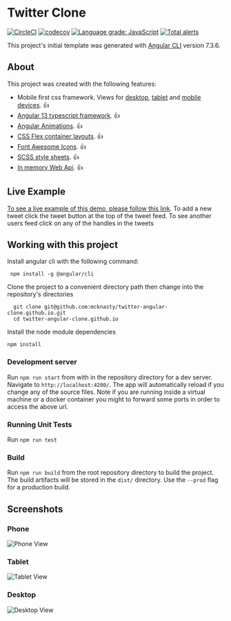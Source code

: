 # Twitter Clone
[![CircleCI](https://circleci.com/gh/mcknasty/twitter-angular-clone.github.io.svg?style=svg)](https://app.circleci.com/pipelines/github/mcknasty)
[![codecov](https://codecov.io/gh/mcknasty/twitter-angular-clone.github.io/branch/master/graph/badge.svg?token=21SB7HS2S2)](https://codecov.io/gh/mcknasty/twitter-angular-clone.github.io)
[![Language grade: JavaScript](https://img.shields.io/lgtm/grade/javascript/g/mcknasty/twitter-angular-clone.github.io.svg?logo=lgtm&logoWidth=18)](https://lgtm.com/projects/g/mcknasty/twitter-angular-clone.github.io/context:javascript)
[![Total alerts](https://img.shields.io/lgtm/alerts/g/mcknasty/twitter-angular-clone.github.io.svg?logo=lgtm&logoWidth=18)](https://lgtm.com/projects/g/mcknasty/twitter-angular-clone.github.io/alerts/)



This project's initial template was generated with [Angular CLI](https://github.com/angular/angular-cli) version 7.3.6.

## About
This project was created with the following features:

  - Mobile first css framework. Views for [desktop](#desktop), [tablet](#tablet) and [mobile devices](/#phone). :thumbsup:
  - [Angular 13 typescript framework](https://angular.io/). :thumbsup:
  - [Angular Animations](https://angular.io/guide/animations). :thumbsup:
  - [CSS Flex container layouts](https://css-tricks.com/snippets/css/a-guide-to-flexbox/). :thumbsup:
  - [Font Awesome Icons](https://github.com/FortAwesome/Font-Awesome). :thumbsup:
  - [SCSS style sheets](https://sass-lang.com/). :thumbsup:
  - [In memory Web Api](https://github.com/angular/in-memory-web-api). :thumbsup:

## Live Example
  [To see a live example of this demo, please follow this link](https://mcknasty.github.io/twitter-angular-clone.github.io). To add a new tweet click the tweet button at the top of the tweet feed.  To see another users feed click on any of the handles in the tweets

## Working with this project
Install angular cli with the following command:
```
 npm install -g @angular/cli
```

Clone the project to a convenient directory path then change into the repository's directories
```
  git clone git@github.com:mcknasty/twitter-angular-clone.github.io.git
  cd twitter-angular-clone.github.io
```

Install the node module dependencies
```
npm install
```

### Development server

Run `npm run start` from with in the repository directory for a dev server. Navigate to `http://localhost:4200/`. The app will automatically reload if you change any of the source files. Note if you are running inside a virtual machine or a docker container you might to forward some ports in order to access the above url.

### Running Unit Tests
Run `npm run test`

### Build

Run `npm run build` from the root repository directory to build the project. The build artifacts will be stored in the `dist/` directory. Use the `--prod` flag for a production build.

## Screenshots

### Phone
  ![Phone View](readme_images/phone_view.png)

### Tablet
  ![Tablet View](readme_images/tablet_view.png)

### Desktop ###
  ![Desktop View](readme_images/desktop_view.png)
